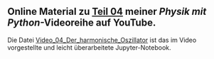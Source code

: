 ## Online Material zu [Teil 04]() meiner *Physik mit Python*-Videoreihe auf YouTube.

Die Datei [Video_04_Der_harmonische_Oszillator](Video_04_Der_harmonische_Oszillator) ist das im Video vorgestellte und leicht überarbeitete Jupyter-Notebook.
